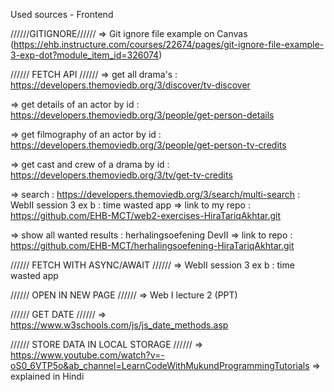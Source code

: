 Used sources - Frontend


//////GITIGNORE//////
=> Git ignore file example on Canvas
(https://ehb.instructure.com/courses/22674/pages/git-ignore-file-example-3-exp-dot?module_item_id=326074)



////// FETCH API //////
=> get all drama's : https://developers.themoviedb.org/3/discover/tv-discover

=> get details of an actor by id : https://developers.themoviedb.org/3/people/get-person-details

=> get filmography of an actor by id : https://developers.themoviedb.org/3/people/get-person-tv-credits

=> get cast and crew of a drama by id : https://developers.themoviedb.org/3/tv/get-tv-credits

=> search : https://developers.themoviedb.org/3/search/multi-search
          : WebII session 3 ex b : time wasted app 
            => link to my repo : https://github.com/EHB-MCT/web2-exercises-HiraTariqAkhtar.git



=> show all wanted results : herhalingsoefening DevII
    => link to repo : https://github.com/EHB-MCT/herhalingsoefening-HiraTariqAkhtar.git



////// FETCH WITH ASYNC/AWAIT //////
=> WebII session 3 ex b : time wasted app



////// OPEN IN NEW PAGE //////
=> Web I lecture 2 (PPT)



////// GET DATE //////
=> https://www.w3schools.com/js/js_date_methods.asp


////// STORE DATA IN LOCAL STORAGE //////
=> https://www.youtube.com/watch?v=-oS0_6VTP5o&ab_channel=LearnCodeWithMukundProgrammingTutorials
  => explained in Hindi